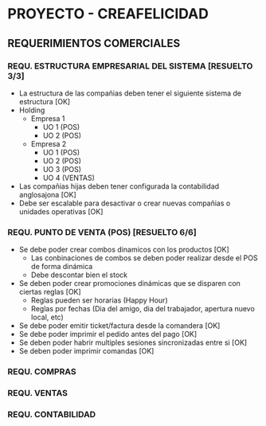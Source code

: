 # PROYECTO - CREAFELICIDAD
## REQUERIMIENTOS COMERCIALES
### REQU. ESTRUCTURA EMPRESARIAL DEL SISTEMA [RESUELTO 3/3]
* La estructura de las compañias deben tener el siguiente sistema de estructura [OK]
 * Holding
   * Empresa 1
     * UO 1 (POS)
     * UO 2 (POS)
   * Empresa 2
     * UO 1 (POS)
     * UO 2 (POS)
     * UO 3 (POS)
     * UO 4 (VENTAS)
* Las compañias hijas deben tener configurada la contabilidad anglosajona [OK]
* Debe ser escalable para desactivar o crear nuevas compañias o unidades operativas [OK]
### REQU. PUNTO DE VENTA (POS) [RESUELTO 6/6]
* Se debe poder crear combos dinamicos con los productos [OK]
  * Las conbinaciones de combos se deben poder realizar desde el POS de forma dinámica
  * Debe descontar bien el stock
* Se deben poder crear promociones dinámicas que se disparen con ciertas reglas [OK]
  * Reglas pueden ser horarias (Happy Hour)
  * Reglas por fechas (Dia del amigo, dia del trabajador, apertura nuevo local, etc)
* Se debe poder emitir ticket/factura desde la comandera [OK]
* Se debe poder imprimir el pedido antes del pago [OK]
* Se deben poder habrir multiples sesiones sincronizadas entre si [OK]
* Se deben poder imprimir comandas [OK]
### REQU. COMPRAS
### REQU. VENTAS
### REQU. CONTABILIDAD


